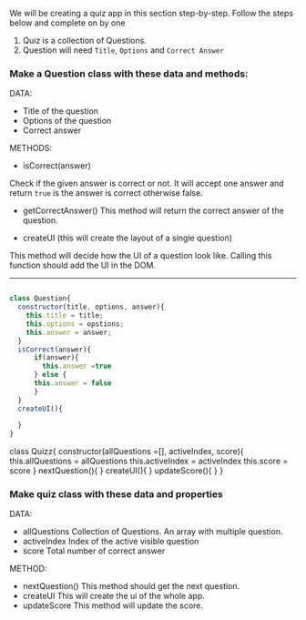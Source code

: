 We will be creating a quiz app in this section step-by-step. Follow the steps below and complete on by one

1. Quiz is a collection of Questions.
2. Question will need `Title`, `Options` and `Correct Answer`

### Make a Question class with these data and methods:

DATA:

- Title of the question
- Options of the question
- Correct answer

METHODS:

- isCorrect(answer)

Check if the given answer is correct or not. It will accept one answer and return `true` is the answer is correct otherwise false.

- getCorrectAnswer()
  This method will return the correct answer of the question.

- createUI (this will create the layout of a single question)

This method will decide how the UI of a question look like. Calling this function should add the UI in the DOM.
_______
```js

class Question{
  constructor(title, options, answer){
    this.title = title;
    this.options = opstions;
    this.answer = answer;
  }
  isCorrect(answer){
      if(answer){
        this.answer =true
      } else {
      this.answer = false
      }
  }
  createUI(){
      
  }
}
```

class Quizz{
  constructor(allQuestions =[], activeIndex, score){
  this.allQuestions = allQuestions
  this.activeIndex = activeIndex
  this.score = score
  }
  nextQuestion(){
  }
  createUI(){
  }
  updateScore(){
  }
}
### Make quiz class with these data and properties

DATA:

- allQuestions
  Collection of Questions. An array with multiple question.
- activeIndex
  Index of the active visible question
- score
  Total number of correct answer

METHOD:

- nextQuestion()
  This method should get the next question.
- createUI
  This will create the ui of the whole app.
- updateScore
  This method will update the score.
